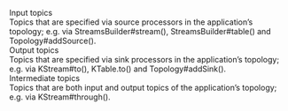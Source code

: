 Input topics    
Topics that are specified via source processors in the application’s topology; e.g. via StreamsBuilder#stream(), StreamsBuilder#table() and Topology#addSource().     
Output topics       
Topics that are specified via sink processors in the application’s topology; e.g. via KStream#to(), KTable.to() and Topology#addSink().     
Intermediate topics     
Topics that are both input and output topics of the application’s topology; e.g. via KStream#through().       
